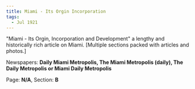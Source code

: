 ```yaml
---  
title: Miami - Its Orgin Incorporation  
tags:  
  - Jul 1921  
---  
```

  
"Miami - Its Orgin, Incorporation and Development" a lengthy and historically rich article on Miami. [Multiple sections packed with articles and photos.]  
  
Newspapers: **Daily Miami Metropolis, The Miami Metropolis (daily), The Daily Metropolis or Miami Daily Metropolis**  
  
Page: **N/A**, Section: **B** 
